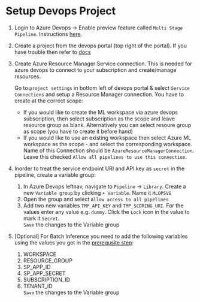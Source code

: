 # Setup Devops Project

1. Login to Azure Devops -> Enable preview feature called `Multi Stage Pipeline`. Instructions [here](https://docs.microsoft.com/en-us/azure/devops/project/navigation/preview-features?view=azure-devops).
2. Create a project from the devops portal (top right of the portal). If you have trouble then refer to [docs](https://docs.microsoft.com/en-us/azure/devops/organizations/projects/create-project?view=azure-devops)
3. Create Azure Resource Manager Service connection. This is needed for azure devops to connect to your subscription and create/manage resources.

    Go to `project settings` in bottom left of devops portal & select `Service Connections` and setup a Resource Manager connection. You have to create at the correct scope:
    * If you would like to create the ML workspace via azure devops subscription, then  select subscription as the scope and leave resource group as blank. Alternatively you can select resoure group as scope (you have to create it before hand)
    * If you would like to use an existing workspace then select Azure ML workspace as the scope - and select the corresponding workspace.
    Name of this Connection should be `AzureResourceManagerConnection`. Leave this checked `Allow all pipelines to use this connection`.

4. Inorder to treat the service endpoint URI and API key as `secret` in the pipeline, create a variable group:
    1. In Azure Devops leftnav, navigate to `Pipeline` -> `Library`. Create a new `Variable group` by clicking `+ Variable`. Name it `MLOPSVG`
    2. Open the group and select `Allow access to all pipelines`
    3. Add two new variables `TMP_API_KEY` and `TMP_SCORING_URI`. For the values enter any value e.g. `dummy`. Click the `Lock` icon in the value to mark it `Secret`.
    <BR>`Save` the changes to the Variable group
    
5. [Optional] For Batch Inference you need to add the following variables using the values you got in the [prerequsite step](Prerequisites.md):
    1. WORKSPACE
    2. RESOURCE_GROUP
    3. SP_APP_ID
    4. SP_APP_SECRET
    5. SUBSCRIPTION_ID
    6. TENANT_ID
    <BR>`Save` the changes to the Variable group



